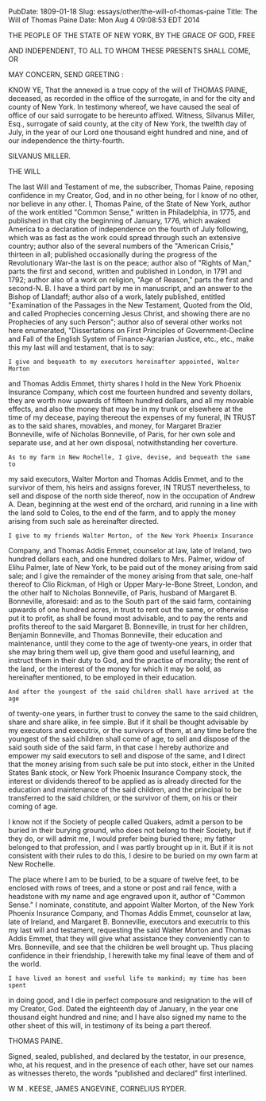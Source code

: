 PubDate: 1809-01-18
Slug: essays/other/the-will-of-thomas-paine
Title: The Will of Thomas Paine
Date: Mon Aug  4 09:08:53 EDT 2014

   THE PEOPLE OF THE STATE OF NEW YORK, BY THE GRACE OF GOD, FREE

   AND INDEPENDENT, TO ALL TO WHOM THESE PRESENTS SHALL COME, OR

   MAY CONCERN, SEND GREETING :

   KNOW YE, That the annexed is a true copy of the will of THOMAS PAINE,
   deceased, as recorded in the office of the surrogate, in and for the city
   and county of New York. In testimony whereof, we have caused the seal of
   office of our said surrogate to be hereunto affixed. Witness, Silvanus
   Miller, Esq., surrogate of said county, at the city of New York, the
   twelfth day of July, in the year of our Lord one thousand eight hundred
   and nine, and of our independence the thirty-fourth.

   SILVANUS MILLER.

   THE WILL

   The last Will and Testament of me, the subscriber, Thomas Paine, reposing
   confidence in my Creator, God, and in no other being, for I know of no
   other, nor believe in any other. I, Thomas Paine, of the State of New
   York, author of the work entitled "Common Sense," written in Philadelphia,
   in 1775, and published in that city the beginning of January, 1776, which
   awaked America to a declaration of independence on the fourth of July
   following, which was as fast as the work could spread through such an
   extensive country; author also of the several numbers of the "American
   Crisis," thirteen in all; published occasionally during the progress of
   the Revolutionary War-the last is on the peace; author also of "Rights of
   Man," parts the first and second, written and published in London, in 1791
   and 1792; author also of a work on religion, "Age of Reason," parts the
   first and second-N. B. I have a third part by me in manuscript, and an
   answer to the Bishop of Llandaff; author also of a work, lately published,
   entitled "Examination of the Passages in the New Testament, Quoted from
   the Old, and called Prophecies concerning Jesus Christ, and showing there
   are no Prophecies of any such Person"; author also of several other works
   not here enumerated, "Dissertations on First Principles of
   Government-Decline and Fall of the English System of Finance-Agrarian
   Justice, etc., etc., make this my last will and testament, that is to say:

    I give and bequeath to my executors hereinafter appointed, Walter Morton
   and Thomas Addis Emmet, thirty shares I hold in the New York Phoenix
   Insurance Company, which cost me fourteen hundred and seventy dollars,
   they are worth now upwards of fifteen hundred dollars, and all my movable
   effects, and also the money that may be in my trunk or elsewhere at the
   time of my decease, paying thereout the expenses of my funeral, IN TRUST
   as to the said shares, movables, and money, for Margaret Brazier
   Bonneville, wife of Nicholas Bonneville, of Paris, for her own sole and
   separate use, and at her own disposal, notwithstanding her coverture.

    As to my farm in New Rochelle, I give, devise, and bequeath the same to
   my said executors, Walter Morton and Thomas Addis Emmet, and to the
   survivor of them, his heirs and assigns forever, IN TRUST nevertheless, to
   sell and dispose of the north side thereof, now in the occupation of
   Andrew A. Dean, beginning at the west end of the orchard, arid running in
   a line with the land sold to Coles, to the end of the farm, and to apply
   the money arising from such sale as hereinafter directed.

    I give to my friends Walter Morton, of the New York Phoenix Insurance
   Company, and Thomas Addis Emmet, counselor at law, late of Ireland, two
   hundred dollars each, and one hundred dollars to Mrs. Palmer, widow of
   Elihu Palmer, late of New York, to be paid out of the money arising from
   said sale; and I give the remainder of the money arising from that sale,
   one-half thereof to Clio Rickman, of High or Upper Mary-le-Bone Street,
   London, and the other half to Nicholas Bonneville, of Paris, husband of
   Margaret B. Bonneville, aforesaid: and as to the South part of the said
   farm, containing upwards of one hundred acres, in trust to rent out the
   same, or otherwise put it to profit, as shall be found most advisable, and
   to pay the rents and profits thereof to the said Margaret B. Bonneville,
   in trust for her children, Benjamin Bonneville, and Thomas Bonneville,
   their education and maintenance, until they come to the age of twenty-one
   years, in order that she may bring them well up, give them good and useful
   learning, and instruct them in their duty to God, and the practise of
   morality; the rent of the land, or the interest of the money for which it
   may be sold, as hereinafter mentioned, to be employed in their education.

    And after the youngest of the said children shall have arrived at the age
   of twenty-one years, in further trust to convey the same to the said
   children, share and share alike, in fee simple. But if it shall be thought
   advisable by my executors and executrix, or the survivors of them, at any
   time before the youngest of the said children shall come of age, to sell
   and dispose of the said south side of the said farm, in that case I hereby
   authorize and empower my said executors to sell and dispose of the same,
   and I direct that the money arising from such sale be put into stock,
   either in the United States Bank stock, or New York Phoenix Insurance
   Company stock, the interest or dividends thereof to be applied as is
   already directed for the education and maintenance of the said children,
   and the principal to be transferred to the said children, or the survivor
   of them, on his or their coming of age.

   I know not if the Society of people called Quakers, admit a person to be
   buried in their burying ground, who does not belong to their Society, but
   if they do, or will admit me, I would prefer being buried there; my father
   belonged to that profession, and I was partly brought up in it. But if it
   is not consistent with their rules to do this, I desire to be buried on my
   own farm at New Rochelle.

   The place where I am to be buried, to be a square of twelve feet, to be
   enclosed with rows of trees, and a stone or post and rail fence, with a
   headstone with my name and age engraved upon it, author of "Common Sense."
   I nominate, constitute, and appoint Walter Morton, of the New York Phoenix
   Insurance Company, and Thomas Addis Emmet, counselor at law, late of
   Ireland, and Margaret B. Bonneville, executors and executrix to this my
   last will and testament, requesting the said Walter Morton and Thomas
   Addis Emmet, that they will give what assistance they conveniently can to
   Mrs. Bonneville, and see that the children be well brought up. Thus
   placing confidence in their friendship, I herewith take my final leave of
   them and of the world.

    I have lived an honest and useful life to mankind; my time has been spent
   in doing good, and I die in perfect composure and resignation to the will
   of my Creator, God. Dated the eighteenth day of January, in the year one
   thousand eight hundred and nine; and I have also signed my name to the
   other sheet of this will, in testimony of its being a part thereof.

   THOMAS PAINE.

   Signed, sealed, published, and declared by the testator, in our presence,
   who, at his request, and in the presence of each other, have set our names
   as witnesses thereto, the words "published and declared" first interlined.

   W M . KEESE, JAMES ANGEVINE, CORNELIUS RYDER.

    
